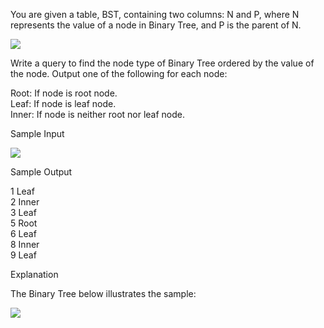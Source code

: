 You are given a table, BST, containing two columns: N and P, where N represents the value of a node in Binary Tree, and P is the parent of N.

![](https://s3.amazonaws.com/hr-challenge-images/12888/1443818507-5095ab9853-1.png)

Write a query to find the node type of Binary Tree ordered by the value of the node. Output one of the following for each node:

Root: If node is root node. <br>
Leaf: If node is leaf node. <br>
Inner: If node is neither root nor leaf node.

Sample Input

![](https://s3.amazonaws.com/hr-challenge-images/12888/1443818467-30644673f6-2.png)

Sample Output

1 Leaf <br>
2 Inner <br>
3 Leaf <br>
5 Root <br>
6 Leaf <br>
8 Inner <br>
9 Leaf <br>

Explanation

The Binary Tree below illustrates the sample:

![](https://s3.amazonaws.com/hr-challenge-images/12888/1443773633-f9e6fd314e-simply_sql_bst.png)
